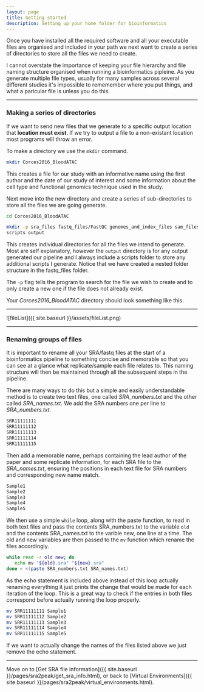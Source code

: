 ```yaml
---
layout: page
title: Getting started
description: Setting up your home folder for bioinformatics
---
```


Once you have installed all the required software and all your executable files are organised and included
in your path we next want to create a series of directories to store all the files we need to create.

I cannot overstate the importance of keeping your file hierarchy and file naming structure organised when
running a bioinformatics pipleine. As you generate multiple file types, usually for many samples across
several different studies it's impossible to rememember where you put things, and what a paricular file is
unless you do this.

***

### Making a series of directories

If we want to send new files that we generate to a specific output location that **location must exist**. 
If we try to output a file to a non-existant location most programs will throw an error.

To make	a directory we use the `mkdir` command.

~~~bash
mkdir Corces2016_BloodATAC
~~~

This creates a file for our study with an informative name using the first author and the date of our study
of interest and some information about the cell type and functional genomics technique used
in the study.

Next move into the new directory and create a series of sub-directories to store all the files we are going 
generate.

~~~bash
cd Corces2016_BloodATAC
~~~

~~~bash
mkdir -p sra_files fastq_files/FastQC genomes_and_index_files sam_files bam_files bed_files \
scripts output
~~~

This creates individual directories for all the files we intend to generate. Most are self explanatory, however
the `output` directory is for any output generated our pipeline and I always include a scripts folder to store
any additional scripts I generate. Notice that we have created a nested folder structure in the fastq_files
folder. 

The `-p` flag tells the program to search for the file we wish to create and to only create a new one if the 
file does not already exist. 

Your *Corces2016_BloodATAC* directory should look something like this.

***

![fileList]({{ site.baseurl }}/assets/fileList.png)

***

### Renaming groups of files

It is important to rename all your SRA/fastq files at the start of a bioinformatics pipeline to something
concise and memorable so that you can see at a glance what replicate/sample each file relates to. This
naming structure will then be maintained through all the subsequent steps in the pipeline.

There are many ways to do this but a simple and easily understandable method is to create two text files,
one called *SRA_numbers.txt* and the other called *SRA_names.txt*. We add the SRA numbers one per line to
*SRA_numbers.txt*.

~~~bash
SRR11111111
SRR11111112
SRR11111113
SRR11111114
SRR11111115
~~~

Then add a memorable name, perhaps containing the lead author of the paper and some replicate information,
for each SRA file to the *SRA_names.txt*, ensuring the positions in each text file for SRA numbers and
corresponding new name match.

~~~bash
Sample1
Sample2
Sample3
Sample4
Sample5
~~~

We then use a simple `while` loop, along with the paste function, to read in both text files and pass the
contents SRA_numbers.txt to the variable `old` and the contents SRA_names.txt to the varible new, one line
at a time. The old and new variables are then passed to the `mv` function which rename the files accordingly.

~~~bash
while read -r old new; do
   echo mv "${old}.sra" "${new}.sra"
done < <(paste SRA_numbers.txt SRA_names.txt)
~~~

As the echo statement is included above instead of this loop actually renaming everything it just prints the
change that would be made for each iteration of the loop. This is a great way to check if the entries in both
files correspond before actually running the loop properly.

~~~bash
mv SRR11111111 Sample1
mv SRR11111112 Sample2
mv SRR11111113 Sample3
mv SRR11111114 Sample4
mv SRR11111115 Sample5
~~~

If we want to actually change the names of the files listed above we just remove the echo statement.

***

Move on to [Get SRA file information]({{ site.baseurl }}/pages/sra2peak/get_sra_info.html), or 
back to [Virtual Environments]({{ site.baseurl }}/pages/sra2peak/virtual_environments.html).

